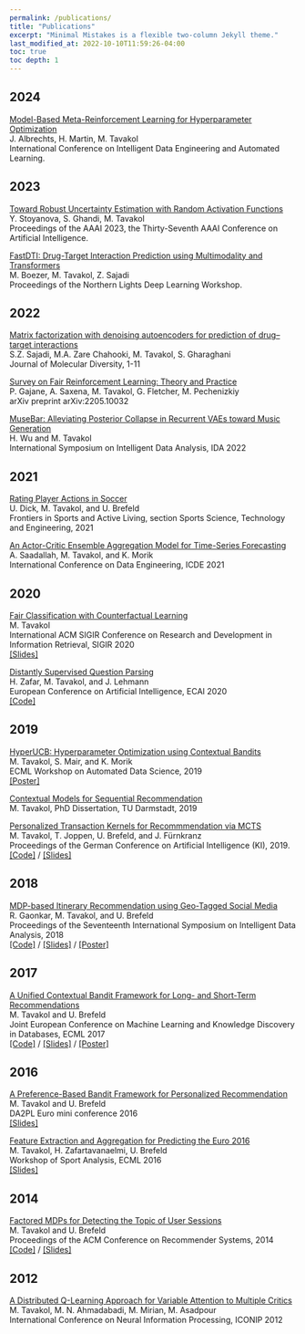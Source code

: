 ```yaml
---
permalink: /publications/
title: "Publications"
excerpt: "Minimal Mistakes is a flexible two-column Jekyll theme."
last_modified_at: 2022-10-10T11:59:26-04:00
toc: true
toc depth: 1
---
```


<style>
.page__content p {font-size:0.8em}
.page__content p a {font-size:16pt}
</style>

## 2024

[Model-Based Meta-Reinforcement Learning for Hyperparameter Optimization](/assets/publications/AAAI23.pdf)  
J. Albrechts, H. Martin, M. Tavakol <br />
International Conference on Intelligent Data Engineering and Automated Learning.


## 2023

[Toward Robust Uncertainty Estimation with Random Activation Functions](/assets/publications/AAAI23.pdf)  
Y. Stoyanova, S. Ghandi, M. Tavakol <br />
Proceedings of the AAAI 2023, the Thirty-Seventh AAAI Conference on Artificial Intelligence.

[FastDTI: Drug-Target Interaction Prediction using Multimodality and Transformers](/assets/publications/NLDL23.pdf)  
M. Boezer, M. Tavakol, Z. Sajadi <br />
Proceedings of the Northern Lights Deep Learning Workshop.



## 2022

[Matrix factorization with denoising autoencoders for prediction of drug–target interactions](/assets/publications/MolecularDiversity2022.pdf)  
S.Z. Sajadi, M.A. Zare Chahooki, M. Tavakol, S. Gharaghani <br />
Journal of Molecular Diversity, 1-11

[Survey on Fair Reinforcement Learning: Theory and Practice](/assets/publications/FairnessSurvey2022.pdf)  
P. Gajane, A. Saxena, M. Tavakol, G. Fletcher, M. Pechenizkiy <br />
arXiv preprint arXiv:2205.10032

[MuseBar: Alleviating Posterior Collapse in Recurrent VAEs toward Music Generation](../assets/publications/ida22.pdf)  
H. Wu and M. Tavakol  <br />
International Symposium on Intelligent Data Analysis, IDA 2022


## 2021

[Rating Player Actions in Soccer](../assets/publications/Frontiers.pdf)  
U. Dick, M. Tavakol, and U. Brefeld  <br />
Frontiers in Sports and Active Living, section Sports Science, Technology and Engineering, 2021

[An Actor-Critic Ensemble Aggregation Model for Time-Series Forecasting](../assets/publications/ICDE21.pdf)  
A. Saadallah, M. Tavakol, and K. Morik  <br />
International Conference on Data Engineering, ICDE 2021

## 2020

[Fair Classification with Counterfactual Learning](../assets/publications/sigir20.pdf)  
M. Tavakol  <br />
International ACM SIGIR Conference on Research and Development in Information Retrieval, SIGIR 2020  
[\[Slides\]](../assets/slides/sigir20.pdf)

[Distantly Supervised Question Parsing](../assets/publications/ecai20.pdf)  
H. Zafar, M. Tavakol, and J. Lehmann  <br />
European Conference on Artificial Intelligence, ECAI 2020  
[\[Code\]](https://github.com/AskNowQA/DeepShallowParsingQA)

## 2019

[HyperUCB: Hyperparameter Optimization using Contextual Bandits](../assets/publications/ADS19.pdf)  
M. Tavakol, S. Mair, and K. Morik  <br />
ECML Workshop on Automated Data Science, 2019  
[\[Poster\]](../assets/others/ADS19.pdf)

[Contextual Models for Sequential Recommendation](http://tuprints.ulb.tu-darmstadt.de/8667/)  
M. Tavakol, PhD Dissertation, TU Darmstadt, 2019

[Personalized Transaction Kernels for Recommmendation via MCTS](../assets/publications/KI19.pdf)  
M. Tavakol, T. Joppen, U. Brefeld, and J. Fürnkranz  <br />
Proceedings of the German Conference on Artificial Intelligence (KI), 2019.  
[\[Code\]](https://github.com/marytavakol/preference_learning) / [\[Slides\]](../assets/slides/KI19.pdf)

## 2018

[MDP-based Itinerary Recommendation using Geo-Tagged Social Media](../assets/publications/IDA18.pdf)  
R. Gaonkar, M. Tavakol, and U. Brefeld  <br />
Proceedings of the Seventeenth International Symposium on Intelligent Data Analysis, 2018  
[\[Code\]](https://github.com/RGaonkar/MDP-based-Itinerary-Recommendation) / [\[Slides\]](../assets/slides/IDA18.pdf) / [\[Poster\]](../assets/others/IDA18.pdf)

## 2017

[A Unified Contextual Bandit Framework for Long- and Short-Term Recommendations](../assets/publications/ecml17.pdf)  
M. Tavakol and U. Brefeld  <br />
Joint European Conference on Machine Learning and Knowledge Discovery in Databases, ECML 2017  
[\[Code\]](https://github.com/marytavakol/Bandits) / [\[Slides\]](../assets/slides/ecml17.pdf) / [\[Poster\]](../assets/others/ecml17.pdf)

## 2016

[A Preference-Based Bandit Framework for Personalized Recommendation](../assets/publications/DA2PL.pdf)  
M. Tavakol and U. Brefeld  <br />
DA2PL Euro mini conference 2016  
[\[Slides\]](../assets/slides/DA2PL.pdf)

[Feature Extraction and Aggregation for Predicting the Euro 2016](../assets/publications/ecml16.pdf)  
M. Tavakol, H. Zafartavanaelmi, U. Brefeld  <br />
Workshop of Sport Analysis, ECML 2016  
[\[Slides\]](../assets/slides/ecml16.pdf)

## 2014

[Factored MDPs for Detecting the Topic of User Sessions](../assets/publications/recsys14.pdf)  
M. Tavakol and U. Brefeld  <br />
Proceedings of the ACM Conference on Recommender Systems, 2014  
[\[Code\]](https://github.com/marytavakol/fMDP-RS) / [\[Slides\]](../assets/slides/recsys14.pdf)

## 2012

[A Distributed Q-Learning Approach for Variable Attention to Multiple Critics](../assets/publications/iconip12.pdf)  
M. Tavakol, M. N. Ahmadabadi, M. Mirian, M. Asadpour  <br />
International Conference on Neural Information Processing, ICONIP 2012
